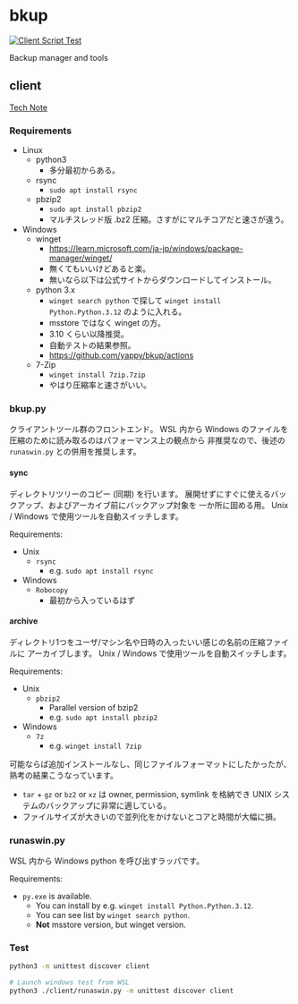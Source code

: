 # bkup

[![Client Script Test](https://github.com/yappy/bkup/actions/workflows/python.yaml/badge.svg)](https://github.com/yappy/bkup/actions/workflows/python.yaml)

Backup manager and tools

## client

[Tech Note](note/client.md)

### Requirements

* Linux
  * python3
    * 多分最初からある。
  * rsync
    * `sudo apt install rsync`
  * pbzip2
    * `sudo apt install pbzip2`
    * マルチスレッド版 .bz2 圧縮。さすがにマルチコアだと速さが違う。
* Windows
  * winget
    * <https://learn.microsoft.com/ja-jp/windows/package-manager/winget/>
    * 無くてもいいけどあると楽。
    * 無いなら以下は公式サイトからダウンロードしてインストール。
  * python 3.x
    * `winget search python` で探して `winget install Python.Python.3.12`
      のように入れる。
    * msstore ではなく winget の方。
    * 3.10 くらい以降推奨。
    * 自動テストの結果参照。
    * <https://github.com/yappy/bkup/actions>
  * 7-Zip
    * `winget install 7zip.7zip`
    * やはり圧縮率と速さがいい。

### bkup.py

クライアントツール群のフロントエンド。
WSL 内から Windows のファイルを圧縮のために読み取るのはパフォーマンス上の観点から
非推奨なので、後述の `runaswin.py` との併用を推奨します。

#### sync

ディレクトリツリーのコピー (同期) を行います。
展開せずにすぐに使えるバックアップ、およびアーカイブ前にバックアップ対象を
一か所に固める用。
Unix / Windows で使用ツールを自動スイッチします。

Requirements:

* Unix
  * `rsync`
    * e.g. `sudo apt install rsync`
* Windows
  * `Robocopy`
    * 最初から入っているはず

#### archive

ディレクトリ1つをユーザ/マシン名や日時の入ったいい感じの名前の圧縮ファイルに
アーカイブします。
Unix / Windows で使用ツールを自動スイッチします。

Requirements:

* Unix
  * `pbzip2`
    * Parallel version of bzip2
    * e.g. `sudo apt install pbzip2`
* Windows
  * `7z`
    * e.g. `winget install 7zip`

可能ならば追加インストールなし、同じファイルフォーマットにしたかったが、
熟考の結果こうなっています。

* `tar` + `gz` or `bz2` or `xz` は owner, permission, symlink を格納でき
  UNIX システムのバックアップに非常に適している。
* ファイルサイズが大きいので並列化をかけないとコアと時間が大幅に損。

### runaswin.py

WSL 内から Windows python を呼び出すラッパです。

Requirements:

* `py.exe` is available.
  * You can install by e.g. `winget install Python.Python.3.12`.
  * You can see list by `winget search python`.
  * **Not** msstore version, but winget version.

### Test

```sh
python3 -m unittest discover client

# Launch windows test from WSL
python3 ./client/runaswin.py -m unittest discover client
```
